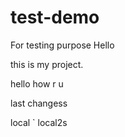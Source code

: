 # test-demo
For testing purpose 
Hello 

this is my project.

hello how r u


last changess


local ` 
local2s